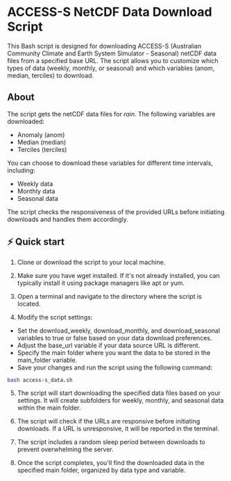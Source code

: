 # ACCESS-S NetCDF Data Download Script

This Bash script is designed for downloading ACCESS-S (Australian Community Climate and Earth System Simulator - Seasonal) netCDF data files from a specified base URL. The script allows you to customize which types of data (weekly, monthly, or seasonal) and which variables (anom, median, terciles) to download.

## About 

The script gets the netCDF data files for *rain*. The following variables are downloaded:
- Anomaly (anom)
- Median (median)
- Terciles (terciles)

You can choose to download these variables for different time intervals, including:

- Weekly data
- Monthly data
- Seasonal data

The script checks the responsiveness of the provided URLs before initiating downloads and handles them accordingly.

## ⚡️ Quick start

1. Clone or download the script to your local machine.

2. Make sure you have wget installed. If it's not already installed, you can typically install it using package managers like apt or yum.

3. Open a terminal and navigate to the directory where the script is located.

4. Modify the script settings:

  - Set the download_weekly, download_monthly, and download_seasonal variables to true or false based on your data download preferences.
  - Adjust the base_url variable if your data source URL is different.
  - Specify the main folder where you want the data to be stored in the main_folder variable.
  - Save your changes and run the script using the following command:

```bash
bash access-s_data.sh
```

5. The script will start downloading the specified data files based on your settings. It will create subfolders for weekly, monthly, and seasonal data within the main folder.

6. The script will check if the URLs are responsive before initiating downloads. If a URL is unresponsive, it will be reported in the terminal.

7. The script includes a random sleep period between downloads to prevent overwhelming the server.

8. Once the script completes, you'll find the downloaded data in the specified main folder, organized by data type and variable.

